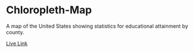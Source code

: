 # Chloropleth-Map

A map of the United States showing statistics for educational attainment by county.

<a href="https://cdpn.io/bstefansen/debug/WNvPxXy/dGrXWKVXzooM" target="_blank">Live Link</a>
